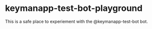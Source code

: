 # keymanapp-test-bot-playground

This is a safe place to experiement with the @keymanapp-test-bot bot.
